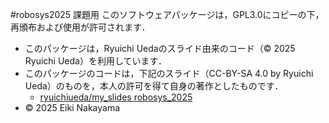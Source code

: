#robosys2025
課題用
このソフトウェアパッケージは，GPL3.0にコピーの下，再頒布および使用が許可されます．
- このパッケージは，Ryuichi Uedaのスライド由来のコード（© 2025 Ryuichi Ueda）を利用しています．
- このパッケージのコードは，下記のスライド（CC-BY-SA 4.0 by Ryuichi Ueda）のものを，本人の許可を得て自身の著作としたものです．
    - [ryuichiueda/my_slides robosys_2025](https://github.com/ryuichiueda/slides_marp/tree/master/robosys2025)
- © 2025 Eiki Nakayama
